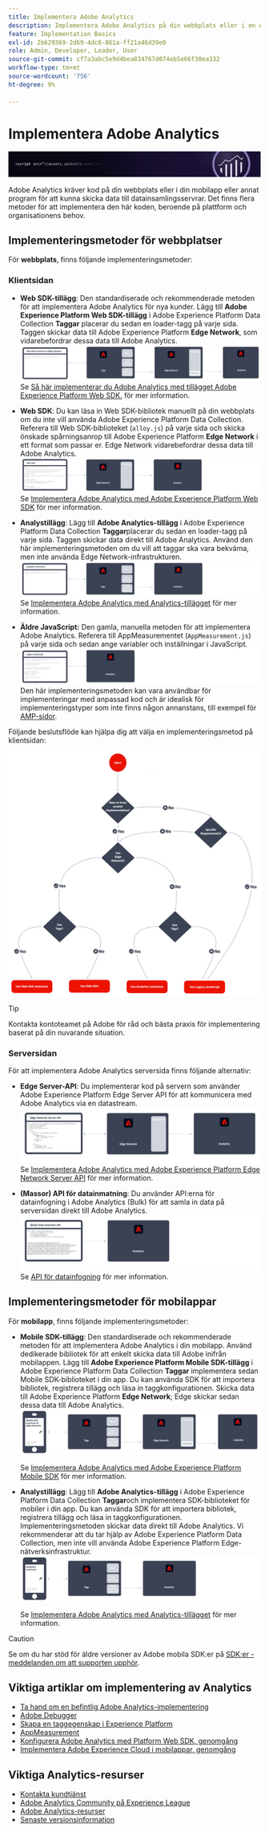 ```yaml
---
title: Implementera Adobe Analytics
description: Implementera Adobe Analytics på din webbplats eller i en egenskap eller app.
feature: Implementation Basics
exl-id: 2b629369-2d69-4dc6-861a-ff21a46d39e0
role: Admin, Developer, Leader, User
source-git-commit: cf7a3abc5e9d4bea834767d074eb5e66f30ea332
workflow-type: tm+mt
source-wordcount: '756'
ht-degree: 9%

---
```


# Implementera Adobe Analytics

![Banderoll](../../assets/doc_banner_implement.png)

Adobe Analytics kräver kod på din webbplats eller i din mobilapp eller annat program för att kunna skicka data till datainsamlingsservrar. Det finns flera metoder för att implementera den här koden, beroende på plattform och organisationens behov.

## Implementeringsmetoder för webbplatser

För **webbplats**, finns följande implementeringsmetoder:

### Klientsidan

* **Web SDK-tillägg**: Den standardiserade och rekommenderade metoden för att implementera Adobe Analytics för nya kunder. Lägg till **Adobe Experience Platform Web SDK-tillägg** i Adobe Experience Platform Data Collection **Taggar** placerar du sedan en loader-tagg på varje sida. Taggen skickar data till Adobe Experience Platform **Edge Network**, som vidarebefordrar dessa data till Adobe Analytics.
  ![Web SDK-tillägg](./assets/websdk-extension-implementation.png)
Se [Så här implementerar du Adobe Analytics med tillägget Adobe Experience Platform Web SDK.](./aep-edge/overview.md) för mer information.

* **Web SDK**: Du kan läsa in Web SDK-bibliotek manuellt på din webbplats om du inte vill använda Adobe Experience Platform Data Collection. Referera till Web SDK-biblioteket (`alloy.js`) på varje sida och skicka önskade spårningsanrop till Adobe Experience Platform **Edge Network** i ett format som passar er. Edge Network vidarebefordrar dessa data till Adobe Analytics.
  ![Web SDK](./assets/websdk-implementation.png)
Se [Implementera Adobe Analytics med Adobe Experience Platform Web SDK](./aep-edge/overview.md) för mer information.

* **Analystillägg**: Lägg till **Adobe Analytics-tillägg** i Adobe Experience Platform Data Collection **Taggar**placerar du sedan en loader-tagg på varje sida. Taggen skickar data direkt till Adobe Analytics. Använd den här implementeringsmetoden om du vill att taggar ska vara bekväma, men inte använda Edge Network-infrastrukturen.
  ![Adobe Analytics-tillägg](./assets/analytics-extension-implementation.png)
Se [Implementera Adobe Analytics med Analytics-tillägget](launch/overview.md) för mer information.

* **Äldre JavaScript:** Den gamla, manuella metoden för att implementera Adobe Analytics. Referera till AppMeasurementet (`AppMeasurement.js`) på varje sida och sedan ange variabler och inställningar i JavaScript.
  ![Så här implementerar du Adobe Analytics med äldre JavaScript](./assets/appmeasurement-implementation.png)
Den här implementeringsmetoden kan vara användbar för implementeringar med anpassad kod och är idealisk för implementeringstyper som inte finns någon annanstans, till exempel för [AMP-sidor](other/amp.md).

Följande beslutsflöde kan hjälpa dig att välja en implementeringsmetod på klientsidan:

![Ett beslutsträd för att välja en implementeringsmetod, vilket beskrivs i detta avsnitt.](./assets/decision-tree.png)


>[!TIP]
>
>Kontakta kontoteamet på Adobe för råd och bästa praxis för implementering baserat på din nuvarande situation.

### Serversidan

För att implementera Adobe Analytics serversida finns följande alternativ:

* **Edge Server-API**: Du implementerar kod på servern som använder Adobe Experience Platform Edge Server API för att kommunicera med Adobe Analytics via en datastream.
  ![Implementering på serversidan](assets/edge-network-server-api.svg)
Se [Implementera Adobe Analytics med Adobe Experience Platform Edge Network Server API](/help/implement/aep-edge/server-api/overview.md) för mer information.

* **(Massor) API för datainmatning**: Du använder API:erna för datainfogning i Adobe Analytics (Bulk) för att samla in data på serversidan direkt till Adobe Analytics.
  ![API:er för datainfogning](assets/analytics-apis.png)
Se [API för datainfogning](../import/c-data-insertion-api/c-data-insertion-api.md) för mer information.

## Implementeringsmetoder för mobilappar

För **mobilapp**, finns följande implementeringsmetoder:

* **Mobile SDK-tillägg**: Den standardiserade och rekommenderade metoden för att implementera Adobe Analytics i din mobilapp. Använd dedikerade bibliotek för att enkelt skicka data till Adobe inifrån mobilappen. Lägg till **Adobe Experience Platform Mobile SDK-tillägg** i Adobe Experience Platform Data Collection **Taggar** implementera sedan Mobile SDK-biblioteket i din app. Du kan använda SDK för att importera bibliotek, registrera tillägg och läsa in taggkonfigurationen. Skicka data till Adobe Experience Platform **Edge Network**; Edge skickar sedan dessa data till Adobe Analytics.
  ![Mobile SDK-tillägg](./assets/mobilesdk-extension.png)

  Se [Implementera Adobe Analytics med Adobe Experience Platform Mobile SDK](../implement/aep-edge/mobile-sdk/overview.md) för mer information.

* **Analystillägg**: Lägg till **Adobe Analytics-tillägg** i Adobe Experience Platform Data Collection **Taggar**och implementera SDK-biblioteket för mobiler i din app. Du kan använda SDK för att importera bibliotek, registrera tillägg och läsa in taggkonfigurationen. Implementeringsmetoden skickar data direkt till Adobe Analytics. Vi rekommenderar att du tar hjälp av Adobe Experience Platform Data Collection, men inte vill använda Adobe Experience Platform Edge-nätverksinfrastruktur.
  ![Analystillägg](./assets/mobilesdk-analytics-extension.png)

  Se [Implementera Adobe Analytics med Analytics-tillägget](../implement/aep-edge/mobile-sdk/overview.md) för mer information.


>[!CAUTION]
>
>Se om du har stöd för äldre versioner av Adobe mobila SDK:er på [SDK:er - meddelanden om att supporten upphör](https://developer.adobe.com/client-sdks/resources/sdks-end-of-support/).

## Viktiga artiklar om implementering av Analytics

* [Ta hand om en befintlig Adobe Analytics-implementering](/help/implement/prepare/existing-implementation.md)
* [Adobe Debugger](validate/debugger.md)
* [Skapa en taggegenskap i Experience Platform](launch/create-analytics-property.md)
* [AppMeasurement](appmeasurement-updates.md)
* [Konfigurera Adobe Analytics med Platform Web SDK, genomgång](https://experienceleague.adobe.com/docs/platform-learn/implement-web-sdk/applications-setup/setup-analytics.html)
* [Implementera Adobe Experience Cloud i mobilappar, genomgång](https://experienceleague.adobe.com/docs/platform-learn/implement-mobile-sdk/overview.html)


## Viktiga Analytics-resurser

* [Kontakta kundtjänst](https://experienceleague.adobe.com/?support-solution=Analytics&amp;lang=sv#support)
* [Adobe Analytics Community på Experience League](https://experienceleaguecommunities.adobe.com/t5/adobe-analytics/ct-p/adobe-analytics-community)
* [Adobe Analytics-resurser](https://experienceleaguecommunities.adobe.com/t5/adobe-analytics-discussions/adobe-analytics-resources/m-p/276666)
* [Senaste versionsinformation](../release-notes/latest.md)
